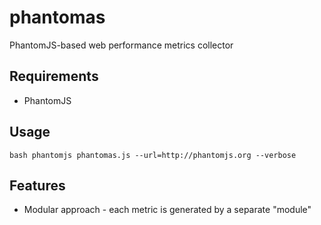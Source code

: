 phantomas
=========

PhantomJS-based web performance metrics collector

## Requirements

* PhantomJS

## Usage

`` bash
 phantomjs phantomas.js --url=http://phantomjs.org --verbose
``

## Features

* Modular approach - each metric is generated by a separate "module"
